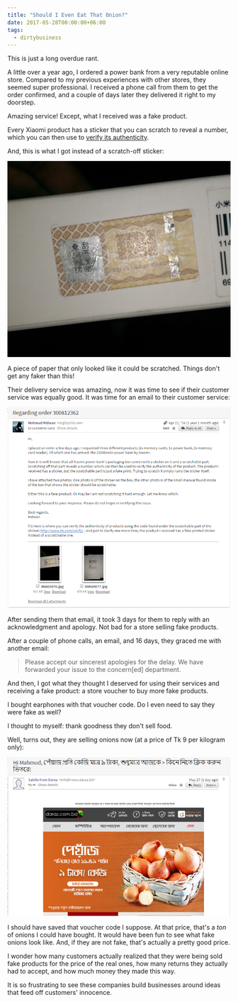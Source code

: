 ```yaml
---
title: "Should I Even Eat That Onion?"
date: 2017-05-28T00:00:00+06:00
tags:
  - dirtybusiness
---
```


This is just a long overdue rant.

A little over a year ago, I ordered a power bank from a very reputable online store. Compared to my previous experiences with other stores, they seemed super professional. I received a phone call from them to get the order confirmed, and a couple of days later they delivered it right to my doorstep. 

Amazing service! Except, what I received was a fake product.

Every Xiaomi product has a sticker that you can scratch to reveal a number, which you can then use to [verify its authenticity](http://www.mi.com/verify).

And, this is what I got instead of a scratch-off sticker:

[![Fake Verification Sticker on Fake Xiaomi Product](fakexiaomi.jpg)](fakexiaomi.jpg)

A piece of paper that only looked like it could be scratched. Things don't get any faker than this!

Their delivery service was amazing, now it was time to see if their customer service was equally good. It was time for an email to their customer service:

[![Email to Daraz](darazemail.png)](darazemail.png)

After sending them that email, it took 3 days for them to reply with an acknowledgment and apology. Not bad for a store selling fake products.

After a couple of phone calls, an email, and 16 days, they graced me with another email:

> Please accept our sincerest apologies for the delay. We have forwarded your issue to the concern[ed] department.

And then, I got what they thought I deserved for using their services and receiving a fake product: a store voucher to buy more fake products.

I bought earphones with that voucher code. Do I even need to say they were fake as well?

I thought to myself: thank goodness they don't sell food.

Well, turns out, they are selling onions now (at a price of Tk 9 per kilogram only):

[![Spam From Daraz](onionspam.png)](onionspam.png)

I should have saved that voucher code I suppose. At that price, that's a _ton_ of onions I could have bought. It would have been fun to see what fake onions look like. And, if they are not fake, that's actually a pretty good price.

I wonder how many customers actually realized that they were being sold fake products for the price of the real ones, how many returns they actually had to accept, and how much money they made this way.

It is so frustrating to see these companies build businesses around ideas that feed off customers' innocence. 